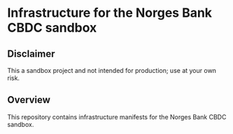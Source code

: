 # Infrastructure for the Norges Bank CBDC sandbox

## Disclaimer

This a sandbox project and not intended for production; use at your own risk.

## Overview

This repository contains infrastructure manifests for the Norges Bank CBDC sandbox.
